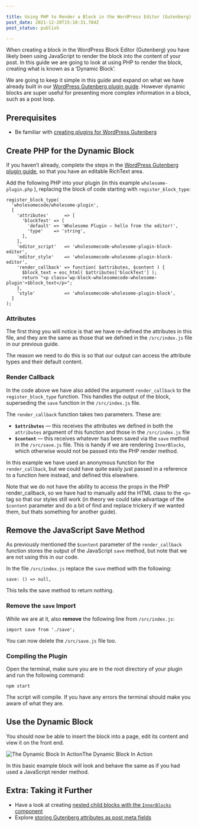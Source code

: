 ```yaml
---

title: Using PHP to Render a Block in the WordPress Editor (Gutenberg)
post_date: 2021-12-20T15:10:31.784Z
post_status: publish

---
```


When creating a block in the WordPress Block Editor (Gutenberg) you have likely been using JavaScript to render the block into the content of your post. In this guide we are going to look at using PHP to render the block, creating what is known as a ‘Dynamic Block’.

We are going to keep it simple in this guide and expand on what we have already built in our [WordPress Gutenberg plugin guide](https://wholesomecode.ltd/guides/creating-plugin-wordpress-gutenberg/). However dynamic blocks are super useful for presenting more complex information in a block, such as a post loop.

Prerequisites
------------------

*   Be familiar with [creating plugins for WordPress Gutenberg](https://wholesomecode.ltd/guides/creating-plugin-wordpress-gutenberg/)

Create PHP for the Dynamic Block
-----------------------------------------

If you haven’t already, complete the steps in the [WordPress Gutenberg plugin guide](https://wholesomecode.ltd/guides/creating-plugin-wordpress-gutenberg/), so that you have an editable RichText area.

Add the following PHP into your plugin (in this example `wholesome-plugin.php` ), replacing the block of code starting with `register_block_type`:

```
register_block_type(
  'wholesomecode/wholesome-plugin',
  [
    'attributes'      => [
      'blockText' => [
        'default' => 'Wholesome Plugin – hello from the editor!',
        'type'    => 'string',
      ],
    ],
    'editor_script'   => 'wholesomecode-wholesome-plugin-block-editor',
    'editor_style'    => 'wholesomecode-wholesome-plugin-block-editor',
    'render_callback' => function( $attributes, $content ) {
      $block_text = esc_html( $attributes['blockText'] );
      return "<p class='wp-block-wholesomecode-wholesome-plugin'>$block_text</p>";
    },
    'style'           => 'wholesomecode-wholesome-plugin-block',
  ]
);
```

### Attributes

The first thing you will notice is that we have re-defined the attributes in this file, and they are the same as those that we defined in the `/src/index.js` file in our previous guide.

The reason we need to do this is so that our output can access the attribute types and their default content.

### Render Callback

In the code above we have also added the argument `render_callback` to the `register_block_type` function. This handles the output of the block, superseding the `save` function in the `/src/index.js` file.

The `render_callback` function takes two parameters. These are:

*   **`$attributes`** — this receives the attributes we defined in both the `attributes` argument of this function and those in the `/src/index.js` file
*   **`$content`** — this receives whatever has been saved via the `save` method in the `/src/save.js` file. This is handy if we are rendering `InnerBlocks`, which otherwise would not be passed into the PHP render method.

In this example we have used an anonymous function for the `render_callback`, but we could have quite easily just passed in a reference to a function here instead, and defined this elsewhere.

Note that we do not have the ability to access the props in the PHP render\_callback, so we have had to manually add the HTML class to the `<p>` tag so that our styles still work (in theory we could take advantage of the `$content` parameter and do a bit of find and replace trickery if we wanted them, but thats something for another guide).

Remove the JavaScript Save Method
--------------------------------------

As previously mentioned the `$content` parameter of the `render_callback` function stores the output of the JavaScript `save` method, but note that we are not using this in our code.

In the file `/src/index.js` replace the `save` method with the following:

```
save: () => null,
```

This tells the save method to return nothing.

### Remove the `save` Import

While we are at it, also **remove** the following line from `/src/index.js`:

```
import save from './save';
```

You can now delete the `/src/save.js` file too.

### Compiling the Plugin

Open the terminal, make sure you are in the root directory of your plugin and run the following command:

```
npm start
```

The script will compile. If you have any errors the terminal should make you aware of what they are.

Use the Dynamic Block
--------------------------

You should now be able to insert the block into a page, edit its content and view it on the front end.

![The Dynamic Block In Action](https://cdn.hashnode.com/res/hashnode/image/upload/v1639989800147/Sc3nCFb6J-.gif)The Dynamic Block In Action

In this basic example block will look and behave the same as if you had used a JavaScript render method.

Extra: Taking it Further
--------------------------

*   Have a look at creating [nested child blocks with the `InnerBlocks` component](https://wholesomecode.ltd/guides/template-innerblocks-wordpress-gutenberg/)
*   Explore [storing Gutenberg attributes as post meta fields](https://wholesomecode.ltd/guides/post-meta-fields-store-attributes-wordpress-gutenberg/)